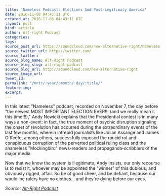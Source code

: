 ```yaml
---
title: 'Nameless Podcast: Elections And Post-Legitimacy America'
date: 2016-11-08 04:43:11 UTC
created_at: 2016-11-08 04:43:11 UTC
layout: post
kind: article
author: Alt-right Podcast
categories: 
tags: 
source_post_url: https://soundcloud.com/new-alternative-right/nameless-podcast-elections-and-post-legitimacy-america
source_twitter_url: http://twitter.com/
source_twitter: 
source_blog_name: Alt-Right Podcast
source_blog_slug: alt-right-podcast
source_blog_url: http://soundcloud.com/new-alternative-right
source_image_url: 
tweet_id: 
permalink: "/mntr/:year/:month/:day/:title/"
feature-img: 
excerpt: 
---
```

In this latest "Nameless" podcast, recorded on November 7, the day before "the newest MOST IMPORTANT ELECTION EVER!!! (and we really mean it this time!!!)," Andy Nowicki explains that the Presidential contest is in many ways a non-event: in fact, the true moment of psychic disruption signaling the onset of revolution has occurred during the extraordinary events of the last few months, wherein intrepid journalists like Julian Assange and James O'Keefe, among others, successfully exposed the rancid rot and conspicuous corruption of the perverted political ruling class and the shameless "Mockingbird" news-readers and propaganda-scribblers of the major media.

Now that we know the system is illegitimate, Andy insists, our only recourse is to resist it, whoever may be appointed the "winner" of this dubious, and obviously rigged, affair. So be of good cheer, and be defiant, because our would-be rulers have no clothes... and they're dying before our eyes.<div class="">
    <i>Source: <a href="http://soundcloud.com/new-alternative-right">Alt-Right Podcast</a></i>
</div>
